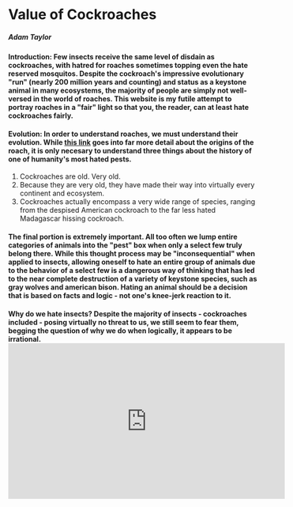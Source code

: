 <!DOCTYPE HTML>
<html>
  <head>
    <h1>Value of Cockroaches</h1>
    <h5>Adam Taylor</h5>
  </head>
  <body>
    <h4>Introduction: Few insects receive the same level of disdain as cockroaches, with hatred for roaches sometimes topping even the hate reserved mosquitos. Despite the cockroach's impressive evolutionary "run" (nearly 200 million years and counting) and status as a keystone animal in many ecosystems, the majority of people are simply not well-versed in the world of roaches. This website is my futile attempt to portray roaches in a "fair" light so that you, the reader, can at least hate cockroaches fairly. </h4>
    <h4>Evolution: In order to understand roaches, we must understand their evolution. While <a href="https://www.sciencedaily.com/releases/2018/02/180208180359.htm" target="_blank">this link</a> goes into far more detail about the origins of the roach, it is only necesary to understand three things about the history of one of humanity's most hated pests.</h4>
    <ol>
      <li>Cockroaches are old. Very old. </li>
      <li>Because they are very old, they have made their way into virtually every continent and ecosystem.</li>
      <li>Cockroaches actually encompass a very wide range of species, ranging from the despised American cockroach to the far less hated Madagascar hissing cockroach.</li>
    </ol>
    <h4>The final portion is extremely important. All too often we lump entire categories of animals into the "pest" box when only a select few truly belong there. While this thought process may be "inconsequential" when applied to insects, allowing oneself to hate an entire group of animals due to the behavior of a select few is a dangerous way of thinking that has led to the near complete destruction of a variety of keystone species, such as gray wolves and american bison. Hating an animal should be a decision that is based on facts and logic - not one's knee-jerk reaction to it.
      <h4><strong>Why do we hate insects?</strong> Despite the majority of insects - cockroaches included - posing virtually no threat to us, we still seem to fear them, begging the question of why we do when logically, it appears to be irrational. <iframe width="560" height="315" src="https://www.youtube-nocookie.com/embed/6zX9f52tPK8?si=BScrF3iVK1w0kIGU" title="YouTube video player" frameborder="0" allow="accelerometer; autoplay; clipboard-write; encrypted-media; gyroscope; picture-in-picture; web-share" referrerpolicy="strict-origin-when-cross-origin" allowfullscreen></iframe></h4>
  </body>

  
</html>

